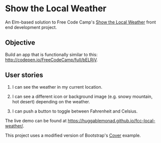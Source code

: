 Show the Local Weather
======================
An Elm-based solution to Free Code Camp's [Show the Local
Weather](https://www.freecodecamp.com/challenges/show-the-local-weather) front
end development project.

Objective
---------
Build an app that is functionally similar to this:
<http://codepen.io/FreeCodeCamp/full/bELRjV>.

User stories
------------
1.  I can see the weather in my current location.

2.  I can see a different icon or background image (e.g. snowy mountain, hot
    desert) depending on the weather.

3.  I can push a button to toggle between Fahrenheit and Celsius.

The live demo can be found at
<https://huggablemonad.github.io/fcc-local-weather/>.

This project uses a modified version of Bootstrap's
[Cover](https://getbootstrap.com/examples/cover/) example.
